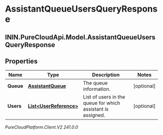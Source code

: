 # AssistantQueueUsersQueryResponse

## ININ.PureCloudApi.Model.AssistantQueueUsersQueryResponse

## Properties

|Name | Type | Description | Notes|
|------------ | ------------- | ------------- | -------------|
| **Queue** | [**AssistantQueue**](AssistantQueue) | The queue information. | [optional] |
| **Users** | [**List&lt;UserReference&gt;**](UserReference) | List of users in the queue for which assistant is assigned. | [optional] |



_PureCloudPlatform.Client.V2 241.0.0_

